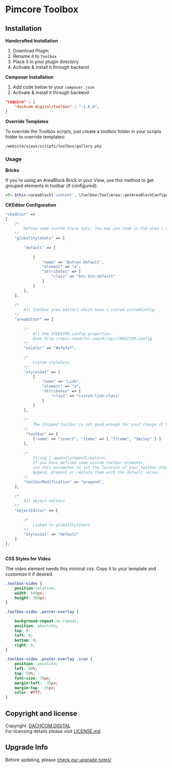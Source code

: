 # Pimcore Toolbox

## Installation
**Handcrafted Installation**   
1. Download Plugin  
2. Rename it to `Toolbox`  
3. Place it in your plugin directory  
4. Activate & install it through backend 

**Composer Installation**  
1. Add code below to your `composer.json`    
2. Activate & install it through backend

```json
"require" : {
    "dachcom-digital/toolbox" : "~1.6.0",
}
```

**Override Templates**

To override the Toolbox scripts, just create a toolbox folder in your scripts folder to override templates:
 
 `/website/views/scripts/toolbox/gallery.php`

### Usage

**Bricks**

If you're using an AreaBlock Brick in your View, use this method to get grouped elements in toolbar (if configured):

```php
<?= $this->areablock('content', \Toolbox\Tool\Area::getAreaBlockConfiguration() ); ?>
```

**CKEditor Configuration**

```php
"ckeditor" => 
[
    /*
        Define some custom Style Sets. You may use them in the area / object editor
    */
    "globalStyleSets" => [
    
        "default" => [
    
            [
                "name" => "Button Default",
                "element" => "a",
                "attributes" => [
                    "class" => "btn btn-default"
                ]
            ]
        ],
    ],
    
    /*
        All toolbox area editors which have a custom customConfig
    */
    "areaEditor" => [
    
        /*
            All the CKEDITOR.config properties.
            @see http://docs.ckeditor.com/#!/api/CKEDITOR.config
        */
        "uiColor" => "#efefef",
        
        /*
            Custom styleSets
        */
        "stylesSet" => [
            [
                "name" => "Link",
                "element" => "a",
                "attributes" => [
                    "class" => "custom-link-class"
                ]
            ]
        ],
        
        /*
            The shipped toolbar is not good enough for you? change it here!
        */
         "toolbar" => [
            ["name" => "insert", "items" => [ "Iframe", "Smiley" ] ]
        ],
        
        /*
            String ( append|prepend|replace)
            If you have defined some custom toolbar elements, 
            use this parameter to set the location of your toolbar elements. 
            Append, prepend or replace them with the default values.
        */
        "toolbarModification" => "prepend",
    ],
    
    /*
        All object editors
    */
    "objectEditor" => [
       
        /*
            Linked to globalStyleSets
        */
        "stylesSet" => "default"
    ]
];
                
```

**CSS Styles for Video**

The video element needs this minimal css. Copy it to your template and customize it if desired.

```css
.toolbox-video {
    position:relative;
    width: 640px;
    height: 360px;
}

.toolbox-video .poster-overlay {

    background-repeat:no-repeat;
    position: absolute;
    top: 0;
    left: 0;
    bottom: 0;
    right: 0;
}

.toolbox-video .poster-overlay .icon {
    position: absolute;
    left: 50%;
    top: 50%;
    font-size: 70px;
    margin-left: -35px;
    margin-top: -35px;
    color: #fff;
}
```

## Copyright and license
Copyright: [DACHCOM.DIGITAL](http://dachcom-digital.ch)  
For licensing details please visit [LICENSE.md](LICENSE.md)  

## Upgrade Info
Before updating, please [check our upgrade notes!](UPGRADE.md)